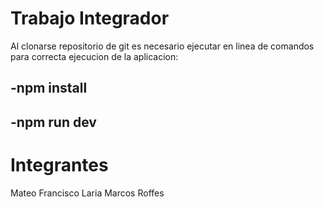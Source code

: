 # Trabajo Integrador

Al clonarse repositorio de git es necesario ejecutar en linea de comandos para correcta ejecucion de la aplicacion:

## -npm install
## -npm run dev


# Integrantes

Mateo Francisco Laria 
Marcos Roffes
